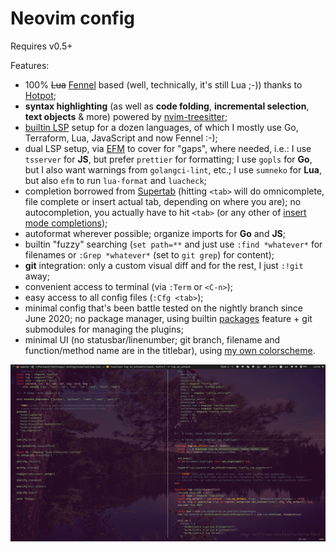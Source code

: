# Neovim config

Requires v0.5+

Features:

- 100% ~~Lua~~ [Fennel](https://fennel-lang.org) based (well, technically, it's still Lua ;-))
  thanks to [Hotpot](https://github.com/rktjmp/hotpot.nvim);
- **syntax highlighting** (as well as **code folding**, **incremental selection**, **text objects** & more)
  powered by [nvim-treesitter](https://github.com/nvim-treesitter/nvim-treesitter);
- [builtin LSP](https://neovim.io/doc/user/lsp.html) setup for a dozen languages, of which I mostly use Go,
  Terraform, Lua, JavaScript and now Fennel :-);
- dual LSP setup, via [EFM](https://github.com/mattn/efm-langserver) to cover for "gaps", where needed,
  i.e.: I use `tsserver` for **JS**, but prefer `prettier` for formatting; I use `gopls` for **Go**, but I also
  want warnings from `golangci-lint`, etc.; I use `sumneko` for **Lua**, but also `efm` to run `lua-format` and
  `luacheck`;
- completion borrowed from [Supertab](https://vim.fandom.com/wiki/Smart_mapping_for_tab_completion)
  (hitting `<tab>` will do omnicomplete, file complete or insert actual tab, depending on where you are);
  no autocompletion, you actually have to hit `<tab>` (or any other of
  [insert mode completions](https://neovim.io/doc/user/insert.html#ins-completion));
- autoformat wherever possible; organize imports for **Go** and **JS**;
- builtin "fuzzy" searching (`set path=**` and just use `:find *whatever*` for filenames or `:Grep *whatever*`
  (set to `git grep`) for content);
- **git** integration: only a custom visual diff and for the rest, I just `:!git` away;
- convenient access to terminal (via `:Term` or `<C-n>`);
- easy access to all config files (`:Cfg <tab>`);
- minimal config that's been battle tested on the nightly branch since June 2020;
  no package manager, using builtin [packages](https://neovim.io/doc/user/repeat.html#packages) feature +
  git submodules for managing the plugins;
- minimal UI (no statusbar/linenumber; git branch, filename and function/method name are in the titlebar),
  using [my own colorscheme](https://github.com/alexaandru/froggy).

![Nvim](nvim.png)
